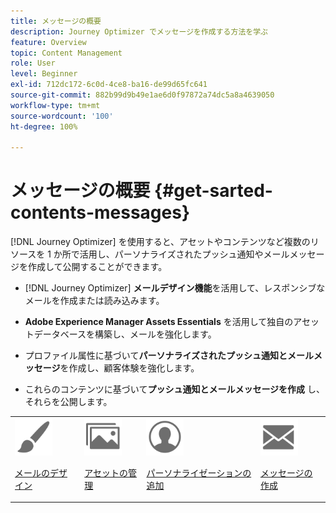```yaml
---
title: メッセージの概要
description: Journey Optimizer でメッセージを作成する方法を学ぶ
feature: Overview
topic: Content Management
role: User
level: Beginner
exl-id: 712dc172-6c0d-4ce8-ba16-de99d65fc641
source-git-commit: 882b99d9b49e1ae6d0f97872a74dc5a8a4639050
workflow-type: tm+mt
source-wordcount: '100'
ht-degree: 100%

---
```


# メッセージの概要 {#get-sarted-contents-messages}

[!DNL Journey Optimizer] を使用すると、アセットやコンテンツなど複数のリソースを 1 か所で活用し、パーソナライズされたプッシュ通知やメールメッセージを作成して公開することができます。

* [!DNL Journey Optimizer] **メールデザイン機能**&#x200B;を活用して、レスポンシブなメールを作成または読み込みます。

* **Adobe Experience Manager Assets Essentials** を活用して独自のアセットデータベースを構築し、メールを強化します。

* プロファイル属性に基づいて&#x200B;**パーソナライズされたプッシュ通知とメールメッセージ**&#x200B;を作成し、顧客体験を強化します。

* これらのコンテンツに基づいて&#x200B;**プッシュ通知とメールメッセージを作成** し、それらを公開します。

<table>
<tr>
<td><img src="assets/do-not-localize/icon_design.svg" width="60px"><p><a href="design-emails.md">メールのデザイン</a></p></td>
<td><img src="assets/do-not-localize/icon_assets.svg" width="60px"><p><a href="assets-essentials.md">アセットの管理</a></p></td>
<td><img src="assets/do-not-localize/icon_personalization.svg" width="60px"><p><a href="../personalization/personalize.md">パーソナライゼーションの追加</a></p></td>
<td><img src="assets/do-not-localize/icon_messages.svg" width="60px"><p><a href="create-message.md">メッセージの作成</a></p></td></tr>
</table>
